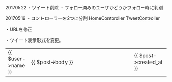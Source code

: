 20170522
・ツイート削除
・フォロー済みのユーザかどうかフォロー時に判別


20170519
・コントローラーを2つに分割
HomeContoroller
TweetController

・URLを修正

・ツイート表示形式を変更。
<table>
  <col width="70">
  <col width="500">
  <col width="100">
  <tr>
    <td>{{ $user->name }}</td>
    <td>{{ $post->body }}</td>
    <td>{{ $post->created_at }}</td>
  </tr>
</table>

